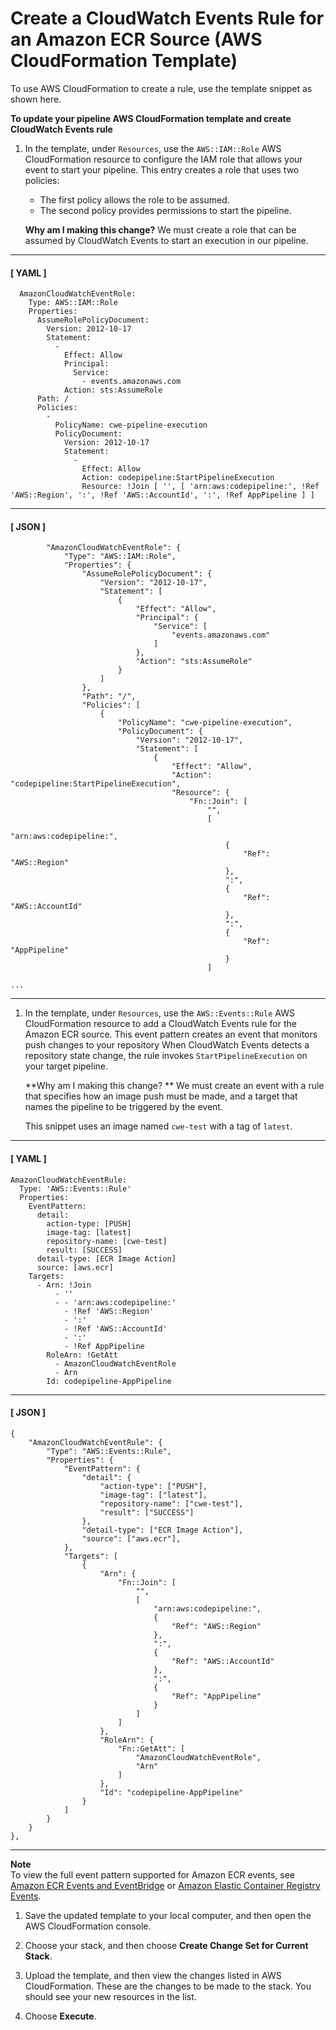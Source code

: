 # Create a CloudWatch Events Rule for an Amazon ECR Source \(AWS CloudFormation Template\)<a name="create-cwe-ecr-source-cfn"></a>

To use AWS CloudFormation to create a rule, use the template snippet as shown here\.

**To update your pipeline AWS CloudFormation template and create CloudWatch Events rule**

1. In the template, under `Resources`, use the `AWS::IAM::Role` AWS CloudFormation resource to configure the IAM role that allows your event to start your pipeline\. This entry creates a role that uses two policies:
   + The first policy allows the role to be assumed\.
   + The second policy provides permissions to start the pipeline\.

   **Why am I making this change?** We must create a role that can be assumed by CloudWatch Events to start an execution in our pipeline\.

------
#### [ YAML ]

   ```
     AmazonCloudWatchEventRole:
       Type: AWS::IAM::Role
       Properties:
         AssumeRolePolicyDocument:
           Version: 2012-10-17
           Statement:
             -
               Effect: Allow
               Principal:
                 Service:
                   - events.amazonaws.com
               Action: sts:AssumeRole
         Path: /
         Policies:
           -
             PolicyName: cwe-pipeline-execution
             PolicyDocument:
               Version: 2012-10-17
               Statement:
                 -
                   Effect: Allow
                   Action: codepipeline:StartPipelineExecution
                   Resource: !Join [ '', [ 'arn:aws:codepipeline:', !Ref 'AWS::Region', ':', !Ref 'AWS::AccountId', ':', !Ref AppPipeline ] ]
   ```

------
#### [ JSON ]

   ```
           "AmazonCloudWatchEventRole": {
               "Type": "AWS::IAM::Role",
               "Properties": {
                   "AssumeRolePolicyDocument": {
                       "Version": "2012-10-17",
                       "Statement": [
                           {
                               "Effect": "Allow",
                               "Principal": {
                                   "Service": [
                                       "events.amazonaws.com"
                                   ]
                               },
                               "Action": "sts:AssumeRole"
                           }
                       ]
                   },
                   "Path": "/",
                   "Policies": [
                       {
                           "PolicyName": "cwe-pipeline-execution",
                           "PolicyDocument": {
                               "Version": "2012-10-17",
                               "Statement": [
                                   {
                                       "Effect": "Allow",
                                       "Action": "codepipeline:StartPipelineExecution",
                                       "Resource": {
                                           "Fn::Join": [
                                               "",
                                               [
                                                   "arn:aws:codepipeline:",
                                                   {
                                                       "Ref": "AWS::Region"
                                                   },
                                                   ":",
                                                   {
                                                       "Ref": "AWS::AccountId"
                                                   },
                                                   ":",
                                                   {
                                                       "Ref": "AppPipeline"
                                                   }
                                               ]
   
   ...
   ```

------

1. In the template, under `Resources`, use the `AWS::Events::Rule` AWS CloudFormation resource to add a CloudWatch Events rule for the Amazon ECR source\. This event pattern creates an event that monitors push changes to your repository When CloudWatch Events detects a repository state change, the rule invokes `StartPipelineExecution` on your target pipeline\.

   **Why am I making this change? ** We must create an event with a rule that specifies how an image push must be made, and a target that names the pipeline to be triggered by the event\.

   This snippet uses an image named `cwe-test` with a tag of `latest`\.

------
#### [ YAML ]

   ```
   AmazonCloudWatchEventRule:
     Type: 'AWS::Events::Rule'
     Properties:
       EventPattern:
         detail:
           action-type: [PUSH]
           image-tag: [latest]
           repository-name: [cwe-test]
           result: [SUCCESS]
         detail-type: [ECR Image Action]
         source: [aws.ecr]
       Targets:
         - Arn: !Join 
             - ''
             - - 'arn:aws:codepipeline:'
               - !Ref 'AWS::Region'
               - ':'
               - !Ref 'AWS::AccountId'
               - ':'
               - !Ref AppPipeline
           RoleArn: !GetAtt 
             - AmazonCloudWatchEventRole
             - Arn
           Id: codepipeline-AppPipeline
   ```

------
#### [ JSON ]

   ```
   {
       "AmazonCloudWatchEventRule": {
           "Type": "AWS::Events::Rule",
           "Properties": {
               "EventPattern": {
                   "detail": {
                       "action-type": ["PUSH"],
                       "image-tag": ["latest"],
                       "repository-name": ["cwe-test"],
                       "result": ["SUCCESS"]
                   },
                   "detail-type": ["ECR Image Action"],
                   "source": ["aws.ecr"],
               },
               "Targets": [
                   {
                       "Arn": {
                           "Fn::Join": [
                               "",
                               [
                                   "arn:aws:codepipeline:",
                                   {
                                       "Ref": "AWS::Region"
                                   },
                                   ":",
                                   {
                                       "Ref": "AWS::AccountId"
                                   },
                                   ":",
                                   {
                                       "Ref": "AppPipeline"
                                   }
                               ]
                           ]
                       },
                       "RoleArn": {
                           "Fn::GetAtt": [
                               "AmazonCloudWatchEventRole",
                               "Arn"
                           ]
                       },
                       "Id": "codepipeline-AppPipeline"
                   }
               ]
           }
       }
   },
   ```

------
**Note**  
To view the full event pattern supported for Amazon ECR events, see [Amazon ECR Events and EventBridge](https://docs.aws.amazon.com/AmazonECR/latest/userguide/ecr-eventbridge.html) or [Amazon Elastic Container Registry Events](https://docs.aws.amazon.com/eventbridge/latest/userguide/event-types.html#ecr-event-types)\.

1. Save the updated template to your local computer, and then open the AWS CloudFormation console\.

1. Choose your stack, and then choose **Create Change Set for Current Stack**\. 

1. Upload the template, and then view the changes listed in AWS CloudFormation\. These are the changes to be made to the stack\. You should see your new resources in the list\. 

1. Choose **Execute**\.
